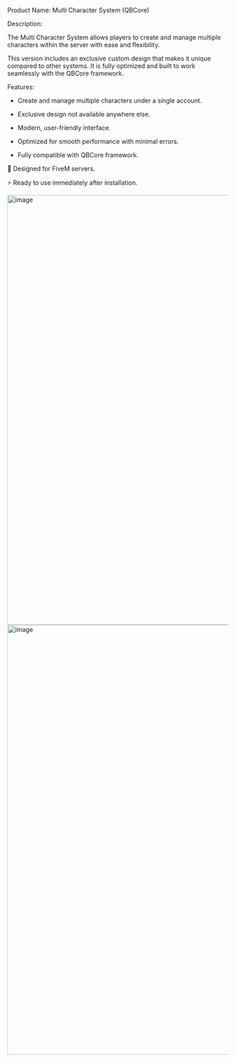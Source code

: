 Product Name: Multi Character System (QBCore)



Description:

The Multi Character System allows players to create and manage multiple characters within the server with ease and flexibility.

This version includes an exclusive custom design that makes it unique compared to other systems. It is fully optimized and built to work seamlessly with the QBCore framework.



Features:

* Create and manage multiple characters under a single account.

* Exclusive design not available anywhere else.

* Modern, user-friendly interface.

* Optimized for smooth performance with minimal errors.

* Fully compatible with QBCore framework.

📌 Designed for FiveM servers.

⚡ Ready to use immediately after installation.

<img width="1920" height="979" alt="image" src="https://github.com/user-attachments/assets/d5535c79-0d3f-421b-b6fa-a8cadff9c3b1" />

<img width="1920" height="979" alt="image" src="https://github.com/user-attachments/assets/08e3f791-b01a-4eb4-9288-58cc16f353ad" />
